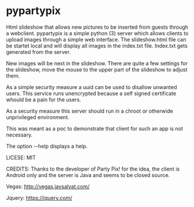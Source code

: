 # pypartypix
Html slideshow that allows new pictures to be inserted from guests through a webclient.
pypartypix is a simple python (3) server which allows clients to upload images through a simple web interface.
The slideshow.html file can be startet local and will display all images in the index.txt file.
Index.txt gets generated from the server.

New images will be next in the slideshow. There are quite a few settings for the slideshow, move the mouse to the upper part of the slideshow to adjust them.

As a simple security measure a uuid can be used to disallow unwanted users.
This service runs unencrypted because a self signed certificate whould be a pain for the users.

As a security measure this server should run in a chroot or otherwide unprivileged environment.

This was meant as a poc to demonstrate that client for such an app is not necessary.

The option --help displays a help.

LICESE:
MIT

CREDITS:
Thanks to the developer of Party Pix! for the idea, the client is Android only and the server is Java and seems to be closed source.

Vegas:
http://vegas.jaysalvat.com/

Jquery:
https://jquery.com/
